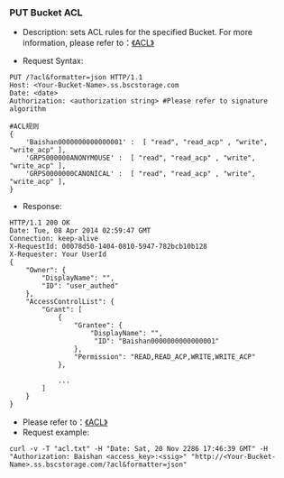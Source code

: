 ### PUT Bucket ACL

 - Description: sets ACL rules for the specified Bucket. For more information, please refer to：[《ACL》](../acl/acl.md)

- Request Syntax:

```http
PUT /?acl&formatter=json HTTP/1.1
Host: <Your-Bucket-Name>.ss.bscstorage.com
Date: <date>
Authorization: <authorization string> #Please refer to signature algorithm

#ACL规则
{
	'Baishan0000000000000001' :  [ "read", "read_acp" , "write", "write_acp" ],
	'GRPS000000ANONYMOUSE' :  [ "read", "read_acp" , "write", "write_acp" ],
	'GRPS0000000CANONICAL' :  [ "read", "read_acp" , "write", "write_acp" ],
}

```

- Response:

```http
HTTP/1.1 200 OK
Date: Tue, 08 Apr 2014 02:59:47 GMT
Connection: keep-alive
X-RequestId: 00078d50-1404-0810-5947-782bcb10b128
X-Requester: Your UserId
{
    "Owner": {
        "DisplayName": "",
        "ID": "user_authed"
    },
    "AccessControlList": {
        "Grant": [
            {
                "Grantee": {
                    "DisplayName": "",
                     "ID": "Baishan0000000000000001"
                },
                "Permission": "READ,READ_ACP,WRITE,WRITE_ACP"
            },

            ...
        ]
    }
}
```

 - Please refer to：[《ACL》](../acl/acl.md)
 - Request example:

```
curl -v -T "acl.txt" -H "Date: Sat, 20 Nov 2286 17:46:39 GMT" -H "Authorization: Baishan <access_key>:<ssig>" "http://<Your-Bucket-Name>.ss.bscstorage.com/?acl&formatter=json"
```
